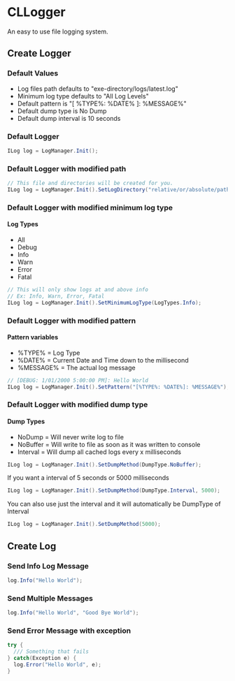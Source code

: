 # CLLogger
An easy to use file logging system.
## Create Logger
### Default Values
- Log files path defaults to "exe-directory/logs/latest.log"
- Minimum log type defaults to "All Log Levels"
- Default pattern is "[ %TYPE%: %DATE% ]: %MESSAGE%"
- Default dump type is No Dump
- Default dump interval is 10 seconds
### Default Logger
```csharp
ILog log = LogManager.Init();
```
### Default Logger with modified path
```csharp
// This file and directories will be created for you.
ILog log = LogManager.Init().SetLogDirectory("relative/or/absolute/path/to/");
```
### Default Logger with modified minimum log type
#### Log Types
- All
- Debug
- Info
- Warn
- Error
- Fatal
```csharp
// This will only show logs at and above info
// Ex: Info, Warn, Error, Fatal
ILog log = LogManager.Init().SetMinimumLogType(LogTypes.Info);
```
### Default Logger with modified pattern
#### Pattern variables
- %TYPE% = Log Type
- %DATE% = Current Date and Time down to the millisecond
- %MESSAGE% = The actual log message
```csharp
// [DEBUG: 1/01/2000 5:00:00 PM]: Hello World
ILog log = LogManager.Init().SetPattern("[%TYPE%: %DATE%]: %MESSAGE%");
```
### Default Logger with modified dump type
#### Dump Types
- NoDump = Will never write log to file
- NoBuffer = Will write to file as soon as it was written to console
- Interval = Will dump all cached logs every x milliseconds
```csharp
ILog log = LogManager.Init().SetDumpMethod(DumpType.NoBuffer);
```
If you want a interval of 5 seconds or 5000 milliseconds
``` csharp
ILog log = LogManager.Init().SetDumpMethod(DumpType.Interval, 5000);
```
You can also use just the interval and it will automatically be DumpType of Interval
```csharp
ILog log = LogManager.Init().SetDumpMethod(5000);
```

## Create Log
### Send Info Log Message
``` csharp
log.Info("Hello World");
```
### Send Multiple Messages
``` csharp
log.Info("Hello World", "Good Bye World");
```
### Send Error Message with exception
``` csharp
try {
  /// Something that fails
} catch(Exception e) {
  log.Error("Hello World", e);
}
```

